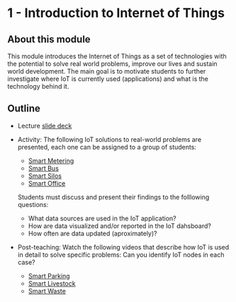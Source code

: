 # 1 - Introduction to Internet of Things

## About this module
This module introduces the Internet of Things as a set of technologies with the potential to solve real world problems, improve our lives and sustain world development. The main goal is to motivate students to further investigate where IoT is currently used (applications) and what is the technology behind it. 

## Outline
* Lecture [slide deck](https://github.com/neon-iot/iotfundamentals/blob/main/slides/1-Introduction.pdf)

* Activity: The following IoT solutions to real-world problems are presented, each one can be assigned to a group of students:
  - [Smart Metering](https://demo.thingsboard.io/dashboard/3a1026e0-83f6-11e7-b56d-c7f326cba909?publicId=322a2330-7c36-11e7-835d-c7f326cba909)
  - [Smart Bus](https://demo.thingsboard.io/dashboard/3d0bf910-ee09-11e6-b619-bb0136cc33d0?publicId=963ab470-34c9-11e7-a7ce-bb0136cc33d0&source=realtimeIotDashboards)
  - [Smart Silos](https://demo.thingsboard.io/dashboard/1f9828d0-058e-11e7-87f7-bb0136cc33d0?publicId=963ab470-34c9-11e7-a7ce-bb0136cc33d0&source=realtimeIotDashboards)
  - [Smart Office](https://thingsboard.cloud/dashboard/bf47dcb0-8b38-11ec-a344-c767c1ab1bb8?publicId=4978baf0-8a92-11ec-98f9-ff45c37940c6)

  Students must discuss and present their findings to the folllowing questions: 
  - What data sources are used in the IoT application?
  - How are data visualized and/or reported in the IoT dahsboard?
  - How often are data updated (aproximately)?   
    
* Post-teaching: Watch the following videos that describe how IoT is used in detail to solve specific problems: Can you identify IoT nodes in each case?
  - [Smart Parking](https://youtu.be/qkjKk-ZSzfw) 
  - [Smart Livestock](https://youtu.be/OnXbrVp0fQM)
  - [Smart Waste](https://youtu.be/v8HIJYyBeSg)
